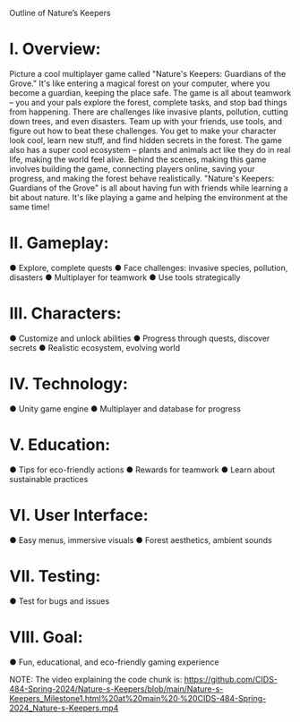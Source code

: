
Outline of Nature’s Keepers

# I. Overview:
Picture a cool multiplayer game called "Nature's Keepers: Guardians of the Grove." It's like entering a magical forest on your computer, where you become a guardian, keeping the place safe. The game is all about teamwork – you and your pals explore the forest, complete tasks, and stop bad things from happening.
There are challenges like invasive plants, pollution, cutting down trees, and even disasters. Team up with your friends, use tools, and figure out how to beat these challenges. You get to make your character look cool, learn new stuff, and find hidden secrets in the forest.
The game also has a super cool ecosystem – plants and animals act like they do in real life, making the world feel alive. Behind the scenes, making this game involves building the game, connecting players online, saving your progress, and making the forest behave realistically.
"Nature's Keepers: Guardians of the Grove" is all about having fun with friends while learning a bit about nature. It's like playing a game and helping the environment at the same time!
# II. Gameplay:
●	Explore, complete quests
●	Face challenges: invasive species, pollution, disasters
●	Multiplayer for teamwork
●	Use tools strategically
# III. Characters:
●	Customize and unlock abilities
●	Progress through quests, discover secrets
●	Realistic ecosystem, evolving world
#  IV. Technology:
●	Unity game engine
●	Multiplayer and database for progress
#  V. Education:
●	Tips for eco-friendly actions
●	Rewards for teamwork
●	Learn about sustainable practices
#  VI. User Interface:
●	Easy menus, immersive visuals
●	Forest aesthetics, ambient sounds
#  VII. Testing:
●	Test for bugs and issues
#  VIII. Goal:
●	Fun, educational, and eco-friendly gaming experience

NOTE: The video explaining the code chunk is: https://github.com/CIDS-484-Spring-2024/Nature-s-Keepers/blob/main/Nature-s-Keepers_Milestone1.html%20at%20main%20·%20CIDS-484-Spring-2024_Nature-s-Keepers.mp4 
